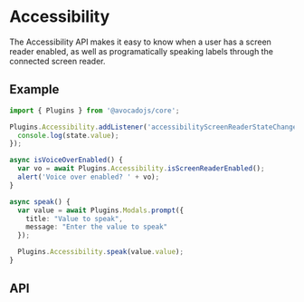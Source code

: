 # Accessibility

The Accessibility API makes it easy to know when a user has a screen reader enabled, as well as programatically speaking
labels through the connected screen reader.

<plugin-api index="true" name="accessibility"></plugin-api>

## Example

```typescript
import { Plugins } from '@avocadojs/core';

Plugins.Accessibility.addListener('accessibilityScreenReaderStateChange', (err, state) => {
  console.log(state.value);
});

async isVoiceOverEnabled() {
  var vo = await Plugins.Accessibility.isScreenReaderEnabled();
  alert('Voice over enabled? ' + vo);
}

async speak() {
  var value = await Plugins.Modals.prompt({
    title: "Value to speak",
    message: "Enter the value to speak"
  });

  Plugins.Accessibility.speak(value.value);
}
```

## API

<plugin-api name="accessibility"></plugin-api>